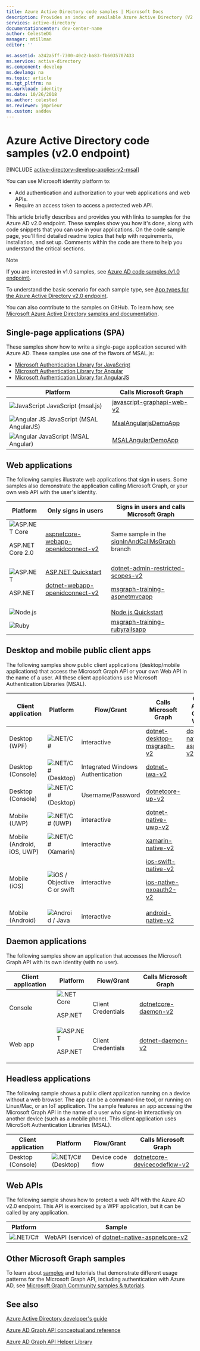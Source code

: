 ```yaml
---
title: Azure Active Directory code samples | Microsoft Docs
description: Provides an index of available Azure Active Directory (V2 endpoint) code samples, organized by scenario.
services: active-directory
documentationcenter: dev-center-name
author: CelesteDG
manager: mtillman
editor: ''

ms.assetid: a242a5ff-7300-40c2-ba83-fb6035707433
ms.service: active-directory
ms.component: develop
ms.devlang: na
ms.topic: article
ms.tgt_pltfrm: na
ms.workload: identity
ms.date: 10/26/2018
ms.author: celested
ms.reviewer: jmprieur
ms.custom: aaddev
---
```


# Azure Active Directory code samples (v2.0 endpoint)

[!INCLUDE [active-directory-develop-applies-v2-msal](../../../includes/active-directory-develop-applies-v2-msal.md)]

You can use Microsoft identity platform to:

- Add authentication and authorization to your web applications and web APIs.
- Require an access token to access a protected web API.

This article briefly describes and provides you with links to samples for the Azure AD v2.0 endpoint. These samples show you how it's done, along with code snippets that you can use in your applications. On the code sample page, you'll find detailed readme topics that help with requirements, installation, and set up. Comments within the code are there to help you understand the critical sections.

> [!NOTE]
> If you are interested in v1.0 samples, see [Azure AD code samples (v1.0 endpoint)](sample-v1-code.md).

To understand the basic scenario for each sample type, see [App types for the Azure Active Directory v2.0 endpoint](v2-app-types.md).

You can also contribute to the samples on GitHub. To learn how, see [Microsoft Azure Active Directory samples and documentation](https://github.com/Azure-Samples?page=3&query=active-directory).

## Single-page applications (SPA)

These samples show how to write a single-page application secured with Azure AD. These samples use one of the flavors of MSAL.js:

* [Microsoft Authentication Library for JavaScript](https://github.com/AzureAD/microsoft-authentication-library-for-js/blob/dev/lib/msal-core)
* [Microsoft Authentication Library for Angular](https://github.com/AzureAD/microsoft-authentication-library-for-js/blob/dev/lib/msal-angular)
* [Microsoft Authentication Library for AngularJS](https://github.com/AzureAD/microsoft-authentication-library-for-js/blob/dev/lib/msal-angularjs)

 Platform |  Calls Microsoft Graph
 -------- |  ---------------------
![JavaScript](media/sample-v2-code/logo_js.png) JavaScript (msal.js)  | [javascript-graphapi-web-v2](https://github.com/Azure-Samples/active-directory-javascript-graphapi-web-v2)
![Angular JS](media/sample-v2-code/logo_angular.png) JavaScript (MSAL AngularJS) | [MsalAngularjsDemoApp](https://github.com/AzureAD/microsoft-authentication-library-for-js/tree/dev/lib/msal-angularjs/samples/MsalAngularjsDemoApp)
![Angular](media/sample-v2-code/logo_angular.png) JavaScript (MSAL Angular) | [MSALAngularDemoApp](https://github.com/AzureAD/microsoft-authentication-library-for-js/tree/dev/lib/msal-angular/samples/MSALAngularDemoApp)

## Web applications

The following samples illustrate web applications that sign in users. Some samples also demonstrate the application calling Microsoft Graph, or your own web API with the user's identity.

 Platform | Only signs in users | Signs in users and calls Microsoft Graph
 -------- | ------------------- | ---------------------------------
![ASP.NET Core](media/sample-v2-code/logo_NETcore.png)<p/>ASP.NET Core 2.0 | [aspnetcore-webapp-openidconnect-v2](https://github.com/Azure-Samples/active-directory-aspnetcore-webapp-openidconnect-v2) | Same sample in the [signInAndCallMsGraph](https://github.com/Azure-Samples/active-directory-aspnetcore-webapp-openidconnect-v2/tree/signInAndCallMsGraph) branch
![ASP.NET](media/sample-v2-code/logo_NETframework.png)<p/> ASP.NET | [ASP.NET Quickstart](https://GitHub.com/AzureAdQuickstarts/AppModelv2-WebApp-OpenIDConnect-DotNet) <p/> [dotnet-webapp-openidconnect-v2](https://GitHub.com/azure-samples/active-directory-dotnet-webapp-openidconnect-v2)  |  [dotnet-admin-restricted-scopes-v2](https://github.com/azure-samples/active-directory-dotnet-admin-restricted-scopes-v2) <p/>[msgraph-training-aspnetmvcapp](https://github.com/microsoftgraph/msgraph-training-aspnetmvcapp)
![Node.js](media/sample-v2-code/logo_nodejs.png)  |                   | [Node.js Quickstart](https://github.com/azureadquickstarts/appmodelv2-webapp-openidconnect-nodejs)
![Ruby](media/sample-v2-code/logo_ruby.png) |                   | [msgraph-training-rubyrailsapp](https://github.com/microsoftgraph/msgraph-training-rubyrailsapp)

## Desktop and mobile public client apps

The following samples show public client applications (desktop/mobile applications) that access the Microsoft Graph API or your own Web API in the name of a user. All these client applications use Microsoft Authentication Libraries (MSAL).

Client application | Platform | Flow/Grant | Calls Microsoft Graph | Calls an ASP.NET Core 2.0 Web API
------------------ | -------- |  ----------| ---------- | -------------------------
Desktop (WPF)      | ![.NET/C#](media/sample-v2-code/logo_NET.png) | interactive | [dotnet-desktop-msgraph-v2](http://github.com/azure-samples/active-directory-dotnet-desktop-msgraph-v2) | [dotnet-native-aspnetcore-v2](https://GitHub.com/azure-samples/active-directory-dotnet-native-aspnetcore-v2)
Desktop (Console)   | ![.NET/C# (Desktop)](media/sample-v2-code/logo_NET.png) | Integrated Windows Authentication |[dotnet-iwa-v2](https://github.com/azure-samples/active-directory-dotnet-iwa-v2)
Desktop (Console)   | ![.NET/C# (Desktop)](media/sample-v2-code/logo_NETcore.png) | Username/Password |[dotnetcore-up-v2](https://github.com/azure-samples/active-directory-dotnetcore-console-up-v2)
Mobile (UWP)   | ![.NET/C# (UWP)](media/sample-v2-code/logo_windows.png) | interactive |[dotnet-native-uwp-v2](https://github.com/azure-samples/active-directory-dotnet-native-uwp-v2) |
Mobile (Android, iOS, UWP)   | ![.NET/C# (Xamarin)](media/sample-v2-code/logo_xamarin.png) | interactive |[xamarin-native-v2](https://Github.com/azure-samples/active-directory-xamarin-native-v2) |
Mobile (iOS)       | ![iOS / Objective C or swift](media/sample-v2-code/logo_iOS.png) | interactive |[ios-swift-native-v2](https://github.com/azure-samples/active-directory-ios-swift-native-v2) <p/> [ios-native-nxoauth2-v2](https://github.com/azure-samples/active-directory-ios-native-nxoauth2-v2) |
Mobile (Android)   | ![Android / Java](media/sample-v2-code/logo_Android.png) | interactive |  [android-native-v2](https://github.com/azure-samples/active-directory-android-native-v2 ) |

## Daemon applications

The following samples show an application that accesses the Microsoft Graph API with its own identity (with no user).

Client application | Platform | Flow/Grant | Calls Microsoft Graph
------------------ | -------- | ---------- | --------------------
Console | ![.NET Core](media/sample-v2-code/logo_NETcore.png)<p/> ASP.NET  | Client Credentials | [dotnetcore-daemon-v2](https://github.com/azure-samples/active-directory-dotnetcore-daemon-v2)
Web app | ![ASP.NET](media/sample-v2-code/logo_NETframework.png)<p/> ASP.NET  | Client Credentials | [dotnet-daemon-v2](https://github.com/azure-samples/active-directory-dotnet-daemon-v2)

## Headless applications

The following sample shows a public client application running on a device without a web browser. The app can be a command-line tool, or running on Linux/Mac, or an IoT application. The sample features an app accessing the Microsoft Graph API in the name of a user who signs-in interactively on another device (such as a mobile phone). This client application uses MicroSoft Authentication Libraries (MSAL).

Client application | Platform | Flow/Grant | Calls Microsoft Graph
------------------ | -------- |  ----------| ----------
Desktop (Console)   | ![.NET/C# (Desktop)](media/sample-v2-code/logo_NETcore.png) | Device code flow |[dotnetcore-devicecodeflow-v2](https://github.com/azure-samples/active-directory-dotnetcore-devicecodeflow-v2)

## Web APIs

The following sample shows how to protect a web API with the Azure AD v2.0 endpoint. This API is exercised by a WPF application, but it can be called by any application.

Platform | Sample
 -------- | -------------------
![.NET/C#](media/sample-v2-code/logo_NET.png) | WebAPI (service) of [dotnet-native-aspnetcore-v2](https://GitHub.com/azure-samples/active-directory-dotnet-native-aspnetcore-v2)

## Other Microsoft Graph samples

To learn about [samples](https://github.com/microsoftgraph/msgraph-community-samples/tree/master/samples#aspnet) and tutorials that demonstrate different usage patterns for the Microsoft Graph API, including authentication with Azure AD, see [Microsoft Graph Community samples & tutorials](https://github.com/microsoftgraph/msgraph-community-samples).

## See also

[Azure Active Directory developer's guide](v1-overview.md)

[Azure AD Graph API conceptual and reference](https://msdn.microsoft.com/library/azure/hh974476.aspx)

[Azure AD Graph API Helper Library](https://www.nuget.org/packages/Microsoft.Azure.ActiveDirectory.GraphClient)
